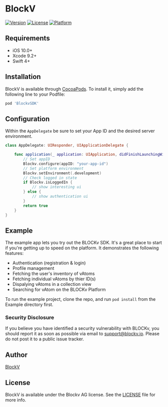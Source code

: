 # BlockV

[![Version](https://img.shields.io/cocoapods/v/BlockV.svg?style=flat)](http://cocoapods.org/pods/BlockV)
[![License](https://img.shields.io/cocoapods/l/BlockV.svg?style=flat)](http://cocoapods.org/pods/BlockV)
[![Platform](https://img.shields.io/cocoapods/p/BlockV.svg?style=flat)](http://cocoapods.org/pods/BlockV)

## Requirements

- iOS 10.0+
- Xcode 9.2+
- Swift 4+

## Installation

BlockV is available through [CocoaPods](http://cocoapods.org). To install
it, simply add the following line to your Podfile:

```ruby
pod 'BlockvSDK'
```

## Configuration

Within the `AppDelegate` be sure to set your App ID and the desired server environment.

```Swift
class AppDelegate: UIResponder, UIApplicationDelegate {

    func application(_ application: UIApplication, didFinishLaunchingWithOptions launchOptions: [UIApplicationLaunchOptionsKey: Any]?) -> Bool {
        // Set appID
        Blockv.configure(appID: "your-app-id")
        // Set platform environment
        Blockv.setEnvironment(.development)
        // Check logged in state
        if Blockv.isLoggedIn {
            // show interesting ui
        } else {
            // show authentication ui
        }
        return true
    }
}
```

## Example

The example app lets you try out the BLOCKv SDK. It's a great place to start if you're getting up to speed on the platform. It demonstrates the following features:

- Authentication (registration & login)
- Profile management
- Fetching the user's inventory of vAtoms
- Fetching individual vAtoms by thier ID(s)
- Dispalying vAtoms in a collection view
- Searching for vAtom on the BLOCKv Platform

To run the example project, clone the repo, and run `pod install` from the Example directory first.

### Security Disclosure

If you believe you have identified a security vulnerability with BLOCKv, you should report it as soon as possible via email to support@blockv.io. Please do not post it to a public issue tracker.

## Author

[BlockV](developer.blockv.io)

## License

BlockV is available under the Blockv AG license. See the [LICENSE](https://github.com/BLOCKvIO/ios-sdk/blob/master/LICENSE) file for more info.
